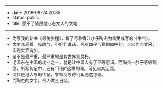 - --
- date: 2016-08-24 20:35
- status: public
- title: 受不了殖民地心态文人的文笔
- --
- 为写我的新书《最美旅程》，看了号称香江才子陶杰为杨受成写的《争气》。
- 文笔充满着一股酸气，不好好说话，喜欢四平八稳的四字句，自以为有文采，实则卖弄有加。
- 这不是最严重，最严重的是其世界观腐朽。
- 毛泽东在中国的功业之一，就是让中国人有了平等意识。而陶杰一肚子等级观念，所写传记中，还有“下嫁”这样的词。可见何其迂腐。
- 同样是港人写的传记，黎智英写得何其通达漂亮。
- 而陶杰的文字，令人做三日呕。
